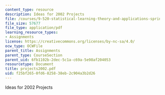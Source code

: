 ```yaml
---
content_type: resource
description: Ideas for 2002 Projects
file: /courses/9-520-statistical-learning-theory-and-applications-spring-2003/f25bf2650fd6825838eb2c904a3b2d26_projects2002.pdf
file_size: 57677
file_type: application/pdf
learning_resource_types:
- Assignments
license: https://creativecommons.org/licenses/by-nc-sa/4.0/
ocw_type: OCWFile
parent_title: Assignments
parent_type: CourseSection
parent_uid: 6fb1102b-2dec-5c1a-c69a-5e98af204053
resourcetype: Document
title: projects2002.pdf
uid: f25bf265-0fd6-8258-38eb-2c904a3b2d26
---
```

Ideas for 2002 Projects